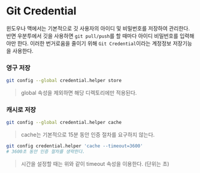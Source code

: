 Git Credential
===
윈도우나 맥에서는 기본적으로 깃 사용자의 아이디 및 비밀번호를 저장하여 관리한다.
반면 우분투에서 깃을 사용하면 `git pull/push`를 할 때마다 아이디 비밀번호를 입력해야만 한다. 이러한 번거로움을 줄이기 위해 `Git Credential`이라는 계정정보 저장기능을 사용한다.

### 영구 저장
```bash
git config --global credential.helper store
```

> global 속성을 제외하면 해당 디렉토리에만 적용된다.

### 캐시로 저장
```bash
git config --global credential.helper cache
```

> cache는 기본적으로 15분 동안 인증 절차를 요구하지 않는다.

```bash
git config credential.helper 'cache --timeout=3600'
# 3600초 동안 인증 절차를 생략한다.
```

> 시간을 설정할 때는 위와 같이 timeout 속성을 이용한다. (단위는 초)
